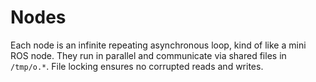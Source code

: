# Nodes

Each node is an infinite repeating asynchronous loop, kind of like a mini ROS node. They run in parallel and communicate via shared files in `/tmp/o.*`. File locking ensures no corrupted reads and writes.
